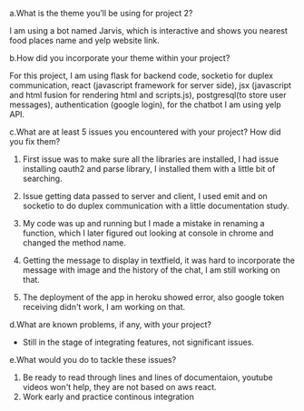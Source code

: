 a.What is the theme you’ll be using for project 2?

I am using a bot named Jarvis, which is interactive and shows you nearest food places name and yelp website link.

b.How did you incorporate your theme within your project?

For this project, I am using flask for backend code, socketio for duplex communication, react (javascript framework for server side), jsx (javascript and html fusion for rendering html and scripts.js), postgresql(to store user messages), authentication (google login), for the chatbot I am using yelp API. 

c.What are at least 5 issues you encountered with your project? How did you fix them?

1. First issue was to make sure all the libraries are installed, I had issue installing oauth2 and parse library, I installed them with a little bit of searching.

2. Issue getting data passed to server and client, I used emit and on socketio to do duplex communication with a little documentation study.

3. My code was up and running but I made a mistake in renaming a function, which I later figured out looking at console in chrome and changed the method name.

4. Getting the message to display in textfield, it was hard to incorporate the message with image and the history of the chat, I am still working on that.

5. The deployment of the app in heroku showed error, also google token receiving didn't work, I am working on that.

d.What are known problems, if any, with your project?

- Still in the stage of integrating features, not significant issues.

e.What would you do to tackle these issues?

1. Be ready to read through lines and lines of documentaion, youtube videos won't help, they are not based on aws react.
2. Work early and practice continous integration
